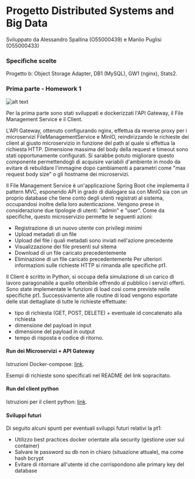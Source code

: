 # Progetto Distributed Systems and Big Data
Sviluppato da Alessandro Spallina (O55000439) e Manlio Puglisi (O55000433)

### Specifiche scelte
Progetto b: Object Storage Adapter, DB1 (MySQL), GW1 (nginx), Stats2.

### Prima parte - Homework 1

![alt text](https://raw.githubusercontent.com/PManlio/ObjectStorageAdapter/master/readmeimg/osa-homework1.png?token=AHHOYZ62UD5WDQPWP2X5NQ26HSH4E)

Per la prima parte sono stati sviluppati e dockerizzati l'API Gateway, il File Management Service e il Client.


L'API Gateway, ottenuto configurando nginx, effettua da reverse proxy per i microservizi FileManagementService e MinIO, reindirizzando le richieste dei client al giusto microservizio in funzione del path al quale si effettua la richiesta HTTP. Dimensione massima del body della request e timeout sono stati opportunamente configurati.
Si sarabbe potuto migliorare questo componente permettendogli di acquisire variabili d'ambiente in modo da evitare di rebuildare l'immagine dopo cambiamenti a parametri come "max request body size" o gli hostname dei microservizi.

Il File Management Service è un'applicazione Spring Boot che implementa il pattern MVC, esponendo API in grado di dialogare sia con MinIO sia con un proprio database che tiene conto degli utenti registrati al sistema, occupandosi inoltre della loro autenticazione. Vengono prese in considerazione due tipologie di utenti: "admin" e "user".
Come da specifiche, questo microservizio permette le seguenti azioni:
* Registrazione di un nuovo utente con privilegi minimi
* Upload metadati di un file
* Upload del file i quali metadati sono inviati nell'azione precedente
* Visualizzazione dei file presenti sul sitema
* Download di un file caricato precedentemente
* Eliminazione di un file caricato precedentemente
Per ulteriori informazioni sulle richieste HTTP si rimanda alle specifiche pt1.

Il Client è scritto in Python, si occupa della simulazione di un carico di lavoro paragonabile a quello ottenibile offrendo al pubblico i servizi offerti.
Sono state implementate le funzioni di load così come previste nelle specifiche pt1.
Successivamente alle routine di load vengono esportate delle stat dettagliate di tutte le richieste effettuate:
* tipo di richiesta (GET, POST, DELETE) + eventuale id concatenato alla richiesta
* dimensione del payload in input
* dimensione del payload in output
* tempo di risposta e codice di ritorno.

#### Run dei Microservizi + API Gateway
Istruzioni Docker-compose: [link](https://github.com/PManlio/ObjectStorageAdapter/tree/pt2/sources/0_deploy).

Esempi di richieste sono specificati nel README del link sopracitato.

#### Run del client python
Istruzioni per il client python: [link](https://github.com/PManlio/ObjectStorageAdapter/tree/pt2/sources/pyclient).

#### Sviluppi futuri
Di seguito alcuni spunti per eventuali sviluppi futuri relativi la pt1:
* Utilizzo best practices docker orientate alla security (gestione user sul container)
* Salvare le password su db non in chiaro (situazione attuale), ma come hash bcrypt
* Evitare di ritornare all'utente id che corrispondono alle primary key del database
